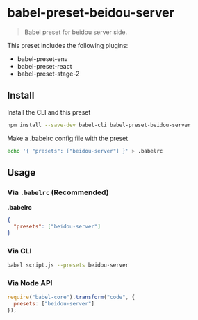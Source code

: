 # babel-preset-beidou-server

> Babel preset for beidou server side.

This preset includes the following plugins:

- babel-preset-env
- babel-preset-react
- babel-preset-stage-2

## Install

Install the CLI and this preset

```sh
npm install --save-dev babel-cli babel-preset-beidou-server
```

Make a .babelrc config file with the preset

```sh
echo '{ "presets": ["beidou-server"] }' > .babelrc
```

## Usage

### Via `.babelrc` (Recommended)

**.babelrc**

```json
{
  "presets": ["beidou-server"]
}
```

### Via CLI

```sh
babel script.js --presets beidou-server
```

### Via Node API

```javascript
require("babel-core").transform("code", {
  presets: ["beidou-server"]
});
```
